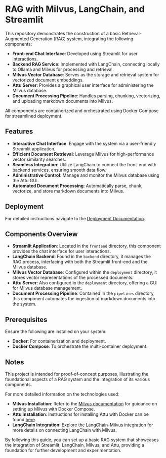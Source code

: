 # RAG with Milvus, LangChain, and Streamlit

This repository demonstrates the construction of a basic Retrieval-Augmented Generation (RAG) system, integrating the following components:

- **Front-end Chat Interface**: Developed using Streamlit for user interactions.
- **Backend RAG Service**: Implemented with LangChain, connecting locally to Ollama and Milvus for processing and retrieval.
- **Milvus Vector Database**: Serves as the storage and retrieval system for vectorized document embeddings.
- **Attu Server**: Provides a graphical user interface for administering the Milvus database.
- **Document Processing Pipeline**: Handles parsing, chunking, vectorizing, and uploading markdown documents into Milvus.

All components are containerized and orchestrated using Docker Compose for streamlined deployment.

## Features

- **Interactive Chat Interface**: Engage with the system via a user-friendly Streamlit application.
- **Efficient Document Retrieval**: Leverage Milvus for high-performance vector similarity searches.
- **Seamless Integration**: Utilize LangChain to connect the front-end with backend services, ensuring smooth data flow.
- **Administrative Control**: Manage and monitor the Milvus database using the Attu GUI.
- **Automated Document Processing**: Automatically parse, chunk, vectorize, and store markdown documents into Milvus.

## Deployment

For detailed instructions navigate to the [Deployment Documentation](deployment/README.md).

## Components Overview

- **Streamlit Application**: Located in the `frontend` directory, this component provides the chat interface for user interactions.
- **LangChain Backend**: Found in the `backend` directory, it manages the RAG process, interfacing with both the Streamlit front-end and the Milvus database.
- **Milvus Vector Database**: Configured within the `deployment` directory, it stores vector representations of the processed documents.
- **Attu Server**: Also configured in the `deployment` directory, offering a GUI for Milvus database management.
- **Document Processing Pipeline**: Contained in the `pipelines` directory, this component automates the ingestion of markdown documents into the system.

## Prerequisites

Ensure the following are installed on your system:

- **Docker**: For containerization and deployment.
- **Docker Compose**: To orchestrate the multi-container deployment.

## Notes

This project is intended for proof-of-concept purposes, illustrating the foundational aspects of a RAG system and the integration of its various components.

For more detailed information on the technologies used:

- **Milvus Installation**: Refer to the [Milvus documentation](https://milvus.io/docs/install_standalone-docker-compose.md) for guidance on setting up Milvus with Docker Compose.
- **Attu Installation**: Instructions for installing Attu with Docker can be found [here](https://milvus.io/docs/v2.2.x/attu_install-docker.md).
- **LangChain Integration**: Explore the [LangChain-Milvus integration](https://github.com/langchain-ai/langchain-milvus) for more details on connecting LangChain with Milvus.

By following this guide, you can set up a basic RAG system that showcases the integration of Streamlit, LangChain, Milvus, and Attu, providing a foundation for further development and experimentation. 